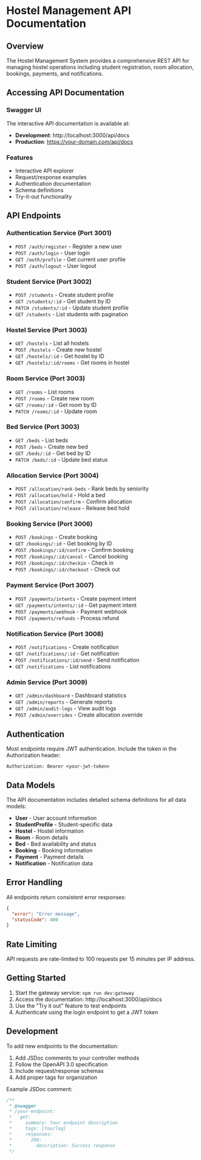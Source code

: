 # Hostel Management API Documentation

## Overview

The Hostel Management System provides a comprehensive REST API for managing hostel operations including student registration, room allocation, bookings, payments, and notifications.

## Accessing API Documentation

### Swagger UI
The interactive API documentation is available at:
- **Development**: http://localhost:3000/api/docs
- **Production**: https://your-domain.com/api/docs

### Features
- Interactive API explorer
- Request/response examples
- Authentication documentation
- Schema definitions
- Try-it-out functionality

## API Endpoints

### Authentication Service (Port 3001)
- `POST /auth/register` - Register a new user
- `POST /auth/login` - User login
- `GET /auth/profile` - Get current user profile
- `POST /auth/logout` - User logout

### Student Service (Port 3002)
- `POST /students` - Create student profile
- `GET /students/:id` - Get student by ID
- `PATCH /students/:id` - Update student profile
- `GET /students` - List students with pagination

### Hostel Service (Port 3003)
- `GET /hostels` - List all hostels
- `POST /hostels` - Create new hostel
- `GET /hostels/:id` - Get hostel by ID
- `GET /hostels/:id/rooms` - Get rooms in hostel

### Room Service (Port 3003)
- `GET /rooms` - List rooms
- `POST /rooms` - Create new room
- `GET /rooms/:id` - Get room by ID
- `PATCH /rooms/:id` - Update room

### Bed Service (Port 3003)
- `GET /beds` - List beds
- `POST /beds` - Create new bed
- `GET /beds/:id` - Get bed by ID
- `PATCH /beds/:id` - Update bed status

### Allocation Service (Port 3004)
- `POST /allocation/rank-beds` - Rank beds by seniority
- `POST /allocation/hold` - Hold a bed
- `POST /allocation/confirm` - Confirm allocation
- `POST /allocation/release` - Release bed hold

### Booking Service (Port 3006)
- `POST /bookings` - Create booking
- `GET /bookings/:id` - Get booking by ID
- `POST /bookings/:id/confirm` - Confirm booking
- `POST /bookings/:id/cancel` - Cancel booking
- `POST /bookings/:id/checkin` - Check in
- `POST /bookings/:id/checkout` - Check out

### Payment Service (Port 3007)
- `POST /payments/intents` - Create payment intent
- `GET /payments/intents/:id` - Get payment intent
- `POST /payments/webhook` - Payment webhook
- `POST /payments/refunds` - Process refund

### Notification Service (Port 3008)
- `POST /notifications` - Create notification
- `GET /notifications/:id` - Get notification
- `POST /notifications/:id/send` - Send notification
- `GET /notifications` - List notifications

### Admin Service (Port 3009)
- `GET /admin/dashboard` - Dashboard statistics
- `GET /admin/reports` - Generate reports
- `GET /admin/audit-logs` - View audit logs
- `POST /admin/overrides` - Create allocation override

## Authentication

Most endpoints require JWT authentication. Include the token in the Authorization header:

```
Authorization: Bearer <your-jwt-token>
```

## Data Models

The API documentation includes detailed schema definitions for all data models:

- **User** - User account information
- **StudentProfile** - Student-specific data
- **Hostel** - Hostel information
- **Room** - Room details
- **Bed** - Bed availability and status
- **Booking** - Booking information
- **Payment** - Payment details
- **Notification** - Notification data

## Error Handling

All endpoints return consistent error responses:

```json
{
  "error": "Error message",
  "statusCode": 400
}
```

## Rate Limiting

API requests are rate-limited to 100 requests per 15 minutes per IP address.

## Getting Started

1. Start the gateway service: `npm run dev:gateway`
2. Access the documentation: http://localhost:3000/api/docs
3. Use the "Try it out" feature to test endpoints
4. Authenticate using the login endpoint to get a JWT token

## Development

To add new endpoints to the documentation:

1. Add JSDoc comments to your controller methods
2. Follow the OpenAPI 3.0 specification
3. Include request/response schemas
4. Add proper tags for organization

Example JSDoc comment:

```javascript
/**
 * @swagger
 * /your-endpoint:
 *   get:
 *     summary: Your endpoint description
 *     tags: [YourTag]
 *     responses:
 *       200:
 *         description: Success response
 */
```

